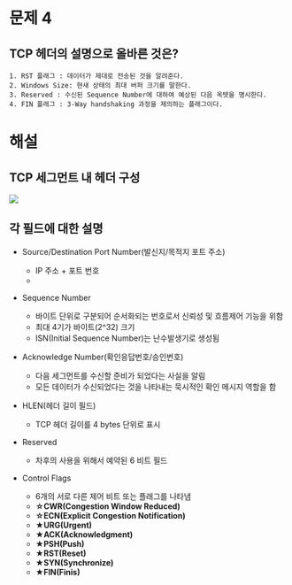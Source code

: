 # 문제 4
## TCP 헤더의 설명으로 올바른 것은?
	1. RST 플래그 : 데이터가 제대로 전송된 것을 알려준다.
	2. Windows Size: 현새 상태의 최대 버퍼 크기를 말한다.
	3. Reserved : 수신된 Sequence Number에 대하여 예상된 다음 옥텟을 명시한다.
	4. FIN 플래그 : 3-Way handshaking 과정을 제의하는 플래그이다.


# 해설
## TCP 세그먼트 내 헤더 구성
![](http://www.ktword.co.kr/img_data/1889_1.JPG)

##  각 필드에 대한 설명
- Source/Destination Port Number(발신지/목적지 포트 주소)
	- IP 주소 + 포트 번호
	- 

- Sequence Number
	- 바이트 단위로 구분되어 순서화되는 번호로서 신뢰성 및 흐름제어 기능을 위함
	- 최대 4기가 바이트(2^32)  크기
	- ISN(Initial Sequence Number)는 난수발생기로 생성됨
	
- Acknowledge Number(확인응답번호/승인번호)
	- 다음 세그먼트를 수신할 준비가 되었다는 사실을 알림
	- 모든 데이터가 수신되었다는 것을 나타내는 묵시적인 확인 메시지 역할을 함

- HLEN(헤더 길이 필드)
	- TCP 헤더 길이를 4 bytes 단위로 표시

- Reserved
	- 차후의 사용을 위해서 예약된 6 비트 필드

- Control Flags
	- 6개의 서로 다른 제어 비트 또는 플래그를 나타냄
	- **☆CWR(Congestion Window Reduced)**
	- **☆ECN(Explicit Congestion Notification)**
	- **★URG(Urgent)**
	- **★ACK(Acknowledgment)**
	- **★PSH(Push)**
	- **★RST(Reset)**
	- **★SYN(Synchronize)**
	- **★FIN(Finis)**
<!--stackedit_data:
eyJoaXN0b3J5IjpbLTE5Mzc0NTIyMzcsNDgyNzgwOTc1XX0=
-->